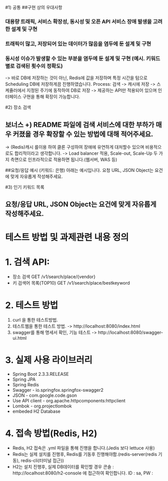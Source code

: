 #1) 공통
##구현 상의 우대사항
### 대용량 트래픽, 서비스 확장성, 동시성 및 오픈 API 서비스 장애 발생을 고려한 설계 및 구현
### 트래픽이 많고, 저장되어 있는 데이터가 많음을 염두에 둔 설계 및 구현
### 동시성 이슈가 발생할 수 있는 부분을 염두에 둔 설계 및 구현 (예시. 키워드 별로 검색된 횟수의 정확도)
-> 바로 DB에 저장하는 것이 아닌, Redis에 값을 저장하며 특정 시간을 텀으로 Scheduling DB에 저장하게끔 진행하였습니다.
   Process: 검색 -> 캐시에 저장 -> 스케쥴러에서 지정된 주기에 동작하여 DB로 저장 
-> 제공하는 API만 적용되어 있으며 인터페이스 구현을 통해 확장이 가능합니다.


#2) 장소 검색
## 보너스 +)  README 파일에 검색 서비스에 대한 부하가 매우 커졌을 경우 확장할 수 있는 방법에 대해 적어주세요.
-> (Redis)캐시 를이용 하여 클론 구성하여 장애에 유연하게 대처할수 있으며 비용적으로도 합리적이라고 생각합니다. 
-> Load balancer 적용, Scale-out, Scale-Up 두 가지 측면으로 인프라적으로 적용하면 됩니다.(웹서버, WAS 등)


##요청/응답 예시 (키워드: 은행)  아래는 예시입니다. 요청 URL, JSON Object는 요건에 맞게 자유롭게 작성해주세요.


#3) 인기 키워드 목록
## 요청/응답 URL, JSON Object는 요건에 맞게 자유롭게 작성해주세요.


# 테스트 방법 및 과제관련 내용 정의

# 1. 검색 API: 
* 장소 검색  				 GET   	/v1/search/place/{vendor}
* 키 검색어 목록(TOP10)      GET    /v1/search/place/bestkeyword

# 2. 테스트 방법
1. curl 을 통한 테스트방법.
2. 테스트웹을 통한 테스트 방법.
   -> http://localhost:8080/index.html
3. swagger를 통해 명세서 확인, 기능 테스트
   -> http://localhost:8080/swagger-ui.html

# 3. 실제 사용 라이브러리
* Spring Boot 2.3.3.RELEASE
* Spring JPA
* Spring Redis
* Swagger - io.springfox.springfox-swagger2
* JSON - com.google.code.gson
* Use API client - org.apache.httpcomponents:httpclient
* Lombok - org.projectlombok
* embeded H2 Database

# 4. 접속 방법(Redis, H2)
* Redis, H2 접속은 .yml 파일을 통해 진행을 합니다.(Jedis 보다 lettuce 사용)
* Redis는 실제 설치를 진행후, Redis를 기동후 진행해야함.(redis-server(redis 기동), redis-cli(터미널 접근))
* H2는 설치 진행후, 실제 DB데이터를 확인할 경우 콘솔 : http://localhost:8080/h2-console 에 접근하여 확인합니다.
  ID : sa, PW : 



